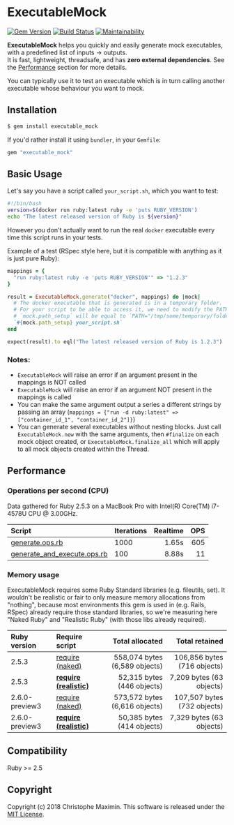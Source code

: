 # ExecutableMock

[![Gem Version](https://badge.fury.io/rb/executable_mock.svg)](https://badge.fury.io/rb/executable_mock)
[![Build Status](https://travis-ci.org/christophemaximin/executable_mock.svg?branch=master)](https://travis-ci.org/christophemaximin/executable_mock)
[![Maintainability](https://api.codeclimate.com/v1/badges/95d351d4ba7400934b1b/maintainability)](https://codeclimate.com/github/christophemaximin/executable_mock/maintainability)

**ExecutableMock** helps you quickly and easily generate mock executables, with a predefined list of inputs -> outputs.  
It is fast, lightweight, threadsafe, and has **zero external dependencies**. See the [Performance](#performance) section for more details.  

You can typically use it to test an executable which is in turn calling another executable whose behaviour you want to mock.

## Installation

```sh
$ gem install executable_mock
```

If you'd rather install it using `bundler`, in your `Gemfile`:  

```rb
gem "executable_mock"
```

## Basic Usage

Let's say you have a script called `your_script.sh`, which you want to test:

```sh
#!/bin/bash
version=$(docker run ruby:latest ruby -e 'puts RUBY_VERSION')
echo "The latest released version of Ruby is ${version}"
```

However you don't actually want to run the real `docker` executable every time this script runs in your tests.

Example of a test (RSpec style here, but it is compatible with anything as it is just pure Ruby):

```ruby
mappings = {
  "run ruby:latest ruby -e 'puts RUBY_VERSION'" => "1.2.3"
}

result = ExecutableMock.generate("docker", mappings) do |mock|
  # The docker executable that is generated is in a temporary folder.
  # For your script to be able to access it, we need to modify the PATH.
  # `mock.path_setup` will be equal to `PATH="/tmp/some/temporary/folder:$PATH"`
  `#{mock.path_setup} your_script.sh`
end

expect(result).to eql("The latest released version of Ruby is 1.2.3")
```

### Notes:

- `ExecutableMock` will raise an error if an argument present in the mappings is NOT called
- `ExecutableMock` will raise an error if an argument NOT present in the mappings is called
- You can make the same argument output a series a different strings by passing an array (`mappings = {"run -d ruby:latest" => ["container_id_1", "container_id_2"]}`)
- You can generate several executables without nesting blocks. Just call `ExecutableMock.new` with the same arguments, then `#finalize` on each mock object created, or `ExecutableMock.finalize_all` which will apply to all mock objects created within the Thread.

## Performance

### Operations per second (CPU)

Data gathered for Ruby 2.5.3 on a MacBook Pro with Intel(R) Core(TM) i7-4578U CPU @ 3.00GHz.  


| Script | Iterations | Realtime | OPS |
| :--- | :--- | ---: | ---: |
| [generate.ops.rb](performance/generate.ops.rb) | 1000 | 1.65s | 605 |
| [generate\_and\_execute.ops.rb](performance/generate_and_execute.ops.rb) | 100 | 8.88s | 11 |  


### Memory usage

ExecutableMock requires some Ruby Standard libraries (e.g. fileutils, set).
It wouldn't be realistic or fair to only measure memory allocations from "nothing", because most environments this gem is used in (e.g. Rails, RSpec) already require those standard libraries, so we're measuring here "Naked Ruby" and "Realistic Ruby" (with those libs already required).


| Ruby version| Require script | Total allocated | Total retained |
| :--- | :--- | ---: | ---: |
| 2.5.3 | [require (naked)](performance/require.memory.rb) | 558,074 bytes (6,589 objects) | 106,856 bytes (716 objects) |
| 2.5.3 | **[require (realistic)](performance/require_without_stdlib.memory.rb)** | 52,315 bytes (446 objects) | 7,209 bytes (63 objects) |
| 2.6.0-preview3 | [require (naked)](performance/require.memory.rb) | 573,572 bytes (6,616 objects) | 107,507 bytes (732 objects) |
| 2.6.0-preview3 | **[require (realistic)](performance/require_without_stdlib.memory.rb)** | 50,385 bytes (414 objects) | 7,329 bytes (63 objects) |  


## Compatibility

Ruby >= 2.5

## Copyright

Copyright (c) 2018 Christophe Maximin. This software is released under the [MIT License](LICENSE.txt).

